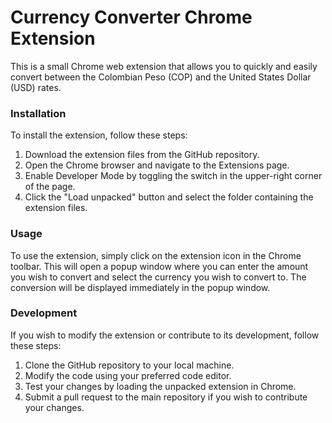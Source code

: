 ﻿# Currency Converter Chrome Extension
 
This is a small Chrome web extension that allows you to quickly and easily convert between the Colombian Peso (COP) and the United States Dollar (USD) rates.


### Installation

To install the extension, follow these steps:

1.  Download the extension files from the GitHub repository.
2.  Open the Chrome browser and navigate to the Extensions page.
3.  Enable Developer Mode by toggling the switch in the upper-right corner of the page.
4.  Click the "Load unpacked" button and select the folder containing the extension files.


###  Usage

To use the extension, simply click on the extension icon in the Chrome toolbar. This will open a popup window where you can enter the amount you wish to convert and select the currency you wish to convert to. The conversion will be displayed immediately in the popup window.


### Development

If you wish to modify the extension or contribute to its development, follow these steps:

1.   Clone the GitHub repository to your local machine.
2.   Modify the code using your preferred code editor.
3.   Test your changes by loading the unpacked extension in Chrome.
4.   Submit a pull request to the main repository if you wish to contribute your changes.

